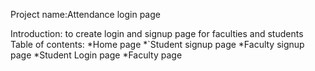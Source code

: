 Project name:Attendance login page
  
Introduction:
         to create login and signup page for faculties and students 
 Table of contents:
            *Home page
            *`Student signup page
            *Faculty signup page
            *Student Login page
            *Faculty page


 
